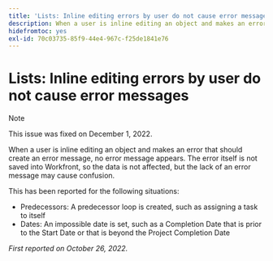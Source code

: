 ```yaml
---
title: 'Lists: Inline editing errors by user do not cause error messages'
description: When a user is inline editing an object and makes an error that should create an error message, no error message appears. The error itself is not saved into Workfront, so the data is not affected, but the lack of an error message may cause confusion.
hidefromtoc: yes
exl-id: 70c03735-85f9-44e4-967c-f25de1841e76
---
```

# Lists: Inline editing errors by user do not cause error messages

>[!NOTE]
>
>This issue was fixed on December 1, 2022.

When a user is inline editing an object and makes an error that should create an error message, no error message appears. The error itself is not saved into Workfront, so the data is not affected, but the lack of an error message may cause confusion.

This has been reported for the following situations:

* Predecessors: A predecessor loop is created, such as assigning a task to itself
* Dates: An impossible date is set, such as a Completion Date that is prior to the Start Date or that is beyond the Project Completion Date

_First reported on October 26, 2022._

